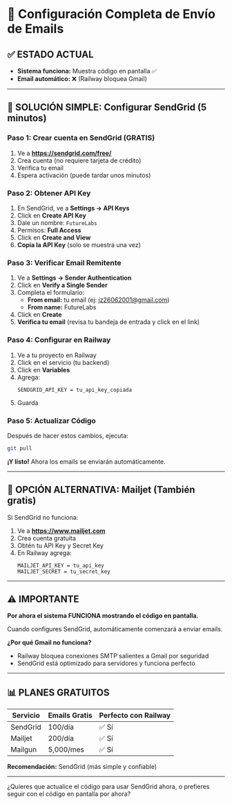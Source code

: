 # 📧 Configuración Completa de Envío de Emails

## ✅ ESTADO ACTUAL
- **Sistema funciona:** Muestra código en pantalla ✅
- **Email automático:** ❌ (Railway bloquea Gmail)

---

## 🚀 SOLUCIÓN SIMPLE: Configurar SendGrid (5 minutos)

### **Paso 1: Crear cuenta en SendGrid** (GRATIS)

1. Ve a **https://sendgrid.com/free/**
2. Crea cuenta (no requiere tarjeta de crédito)
3. Verifica tu email
4. Espera activación (puede tardar unos minutos)

### **Paso 2: Obtener API Key**

1. En SendGrid, ve a **Settings → API Keys**
2. Click en **Create API Key**
3. Dale un nombre: `FutureLabs`
4. Permisos: **Full Access**
5. Click en **Create and View**
6. **Copia la API Key** (solo se muestra una vez)

### **Paso 3: Verificar Email Remitente**

1. Ve a **Settings → Sender Authentication**
2. Click en **Verify a Single Sender**
3. Completa el formulario:
   - **From email:** tu email (ej: jz26062001@gmail.com)
   - **From name:** FutureLabs
4. Click en **Create**
5. **Verifica tu email** (revisa tu bandeja de entrada y click en el link)

### **Paso 4: Configurar en Railway**

1. Ve a tu proyecto en Railway
2. Click en el servicio (tu backend)
3. Click en **Variables**
4. Agrega:
   ```
   SENDGRID_API_KEY = tu_api_key_copiada
   ```
5. Guarda

### **Paso 5: Actualizar Código**

Después de hacer estos cambios, ejecuta:

```bash
git pull
```

**¡Y listo!** Ahora los emails se enviarán automáticamente.

---

## 🔄 OPCIÓN ALTERNATIVA: Mailjet (También gratis)

Si SendGrid no funciona:

1. Ve a **https://www.mailjet.com**
2. Crea cuenta gratuita
3. Obtén tu API Key y Secret Key
4. En Railway agrega:
   ```
   MAILJET_API_KEY = tu_api_key
   MAILJET_SECRET = tu_secret_key
   ```

---

## ⚠️ IMPORTANTE

**Por ahora el sistema FUNCIONA mostrando el código en pantalla.**

Cuando configures SendGrid, automáticamente comenzará a enviar emails.

**¿Por qué Gmail no funciona?**
- Railway bloquea conexiones SMTP salientes a Gmail por seguridad
- SendGrid está optimizado para servidores y funciona perfecto

---

## 📊 PLANES GRATUITOS

| Servicio | Emails Gratis | Perfecto con Railway |
|----------|---------------|----------------------|
| SendGrid | 100/día | ✅ Sí |
| Mailjet | 200/día | ✅ Sí |
| Mailgun | 5,000/mes | ✅ Sí |

**Recomendación:** SendGrid (más simple y confiable)

---

¿Quieres que actualice el código para usar SendGrid ahora, o prefieres seguir con el código en pantalla por ahora?

